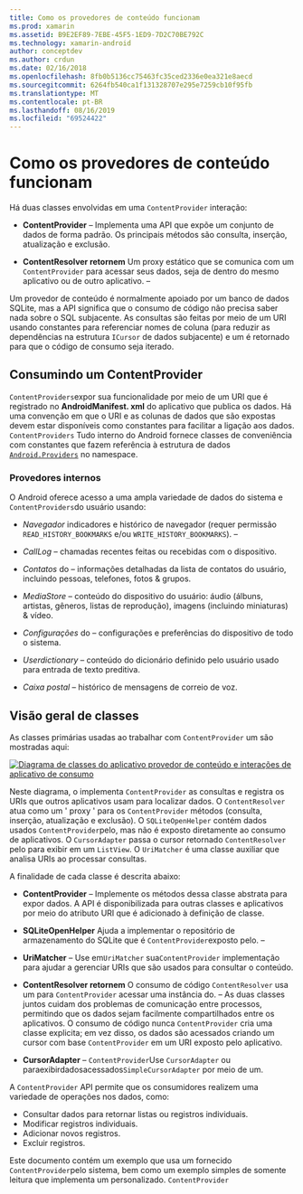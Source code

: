 ```yaml
---
title: Como os provedores de conteúdo funcionam
ms.prod: xamarin
ms.assetid: B9E2EF89-7EBE-45F5-1ED9-7D2C70BE792C
ms.technology: xamarin-android
author: conceptdev
ms.author: crdun
ms.date: 02/16/2018
ms.openlocfilehash: 8fb0b5136cc75463fc35ced2336e0ea321e8aecd
ms.sourcegitcommit: 6264fb540ca1f131328707e295e7259cb10f95fb
ms.translationtype: MT
ms.contentlocale: pt-BR
ms.lasthandoff: 08/16/2019
ms.locfileid: "69524422"
---
```

# <a name="how-content-providers-work"></a>Como os provedores de conteúdo funcionam

Há duas classes envolvidas em uma `ContentProvider` interação:

- **ContentProvider** &ndash; Implementa uma API que expõe um conjunto de dados de forma padrão. Os principais métodos são consulta, inserção, atualização e exclusão.

- **ContentResolver retornem** Um proxy estático que se comunica com um `ContentProvider` para acessar seus dados, seja de dentro do mesmo aplicativo ou de outro aplicativo. &ndash;

Um provedor de conteúdo é normalmente apoiado por um banco de dados SQLite, mas a API significa que o consumo de código não precisa saber nada sobre o SQL subjacente. As consultas são feitas por meio de um URI usando constantes para referenciar nomes de coluna (para reduzir as dependências na estrutura `ICursor` de dados subjacente) e um é retornado para que o código de consumo seja iterado.


## <a name="consuming-a-contentprovider"></a>Consumindo um ContentProvider

`ContentProviders`expor sua funcionalidade por meio de um URI que é registrado no **AndroidManifest. xml** do aplicativo que publica os dados. Há uma convenção em que o URI e as colunas de dados que são expostas devem estar disponíveis como constantes para facilitar a ligação aos dados. `ContentProviders` Tudo interno do Android fornece classes de conveniência com constantes que fazem referência à estrutura de dados [`Android.Providers`](xref:Android.Provider) no namespace.



### <a name="built-in-providers"></a>Provedores internos

O Android oferece acesso a uma ampla variedade de dados do sistema e `ContentProviders`do usuário usando:

- *Navegador* indicadores e histórico de navegador (requer permissão `READ_HISTORY_BOOKMARKS` e/ou `WRITE_HISTORY_BOOKMARKS`). &ndash;

- *CallLog* &ndash; chamadas recentes feitas ou recebidas com o dispositivo.

- *Contatos* do &ndash; informações detalhadas da lista de contatos do usuário, incluindo pessoas, telefones, fotos & grupos.

- *MediaStore* &ndash; conteúdo do dispositivo do usuário: áudio (álbuns, artistas, gêneros, listas de reprodução), imagens (incluindo miniaturas) & vídeo.

- *Configurações* do &ndash; configurações e preferências do dispositivo de todo o sistema.

- *Userdictionary* &ndash; conteúdo do dicionário definido pelo usuário usado para entrada de texto preditiva.

- *Caixa postal* &ndash; histórico de mensagens de correio de voz.



## <a name="classes-overview"></a>Visão geral de classes

As classes primárias usadas ao trabalhar com `ContentProvider` um são mostradas aqui:

[![Diagrama de classes do aplicativo provedor de conteúdo e interações de aplicativo de consumo](how-it-works-images/classdiagram1.png)](how-it-works-images/classdiagram1.png#lightbox)

Neste diagrama, o implementa `ContentProvider` as consultas e registra os URIs que outros aplicativos usam para localizar dados. O `ContentResolver` atua como um ' proxy ' para os `ContentProvider` métodos (consulta, inserção, atualização e exclusão). O `SQLiteOpenHelper` contém dados usados `ContentProvider`pelo, mas não é exposto diretamente ao consumo de aplicativos.
O `CursorAdapter` passa o cursor retornado `ContentResolver` pelo para exibir em um `ListView`. O `UriMatcher` é uma classe auxiliar que analisa URIs ao processar consultas.

A finalidade de cada classe é descrita abaixo:

- **ContentProvider** &ndash; Implemente os métodos dessa classe abstrata para expor dados. A API é disponibilizada para outras classes e aplicativos por meio do atributo URI que é adicionado à definição de classe.

- **SQLiteOpenHelper** Ajuda a implementar o repositório de armazenamento do SQLite que é `ContentProvider`exposto pelo. &ndash;

- **UriMatcher** &ndash; Use em`UriMatcher` sua`ContentProvider` implementação para ajudar a gerenciar URIs que são usados para consultar o conteúdo.

- **ContentResolver retornem** O consumo de código `ContentResolver` usa um para `ContentProvider` acessar uma instância do. &ndash; As duas classes juntos cuidam dos problemas de comunicação entre processos, permitindo que os dados sejam facilmente compartilhados entre os aplicativos. O consumo de código nunca `ContentProvider` cria uma classe explicita; em vez disso, os dados são acessados criando um cursor com base `ContentProvider` em um URI exposto pelo aplicativo.

- **CursorAdapter** &ndash; `ContentProvider`Use `CursorAdapter` ou paraexibirdadosacessados`SimpleCursorAdapter` por meio de um.

A `ContentProvider` API permite que os consumidores realizem uma variedade de operações nos dados, como:

- Consultar dados para retornar listas ou registros individuais.
- Modificar registros individuais.
- Adicionar novos registros.
- Excluir registros.

Este documento contém um exemplo que usa um fornecido `ContentProvider`pelo sistema, bem como um exemplo simples de somente leitura que implementa um personalizado. `ContentProvider`

